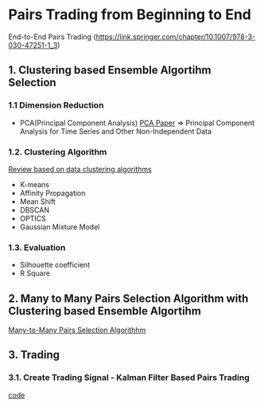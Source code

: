 # Pairs Trading from Beginning to End

End-to-End Pairs Trading
<Pairs Selection Framework>
(https://link.springer.com/chapter/10.1007/978-3-030-47251-1_3)

## 1. Clustering based Ensemble Algortihm Selection
### 1.1 Dimension Reduction
- PCA(Principal Component Analysis) [PCA Paper](http://cda.psych.uiuc.edu/statistical_learning_course/Jolliffe%20I.%20Principal%20Component%20Analysis%20(2ed.,%20Springer,%202002)(518s)_MVsa_.pdf)
=> Principal Component Analysis for Time Series and Other Non-Independent Data

### 1.2. Clustering Algorithm
[Review based on data clustering algorithms](https://ieeexplore.ieee.org/abstract/document/6558109)
- K-means
- Affinity Propagation
- Mean Shift
- DBSCAN
- OPTICS
- Gaussian Mixture Model

### 1.3. Evaluation
- Silhouette coefficient
- R Square

## 2. Many to Many Pairs Selection Algorithm with Clustering based Ensemble Algortihm
[Many-to-Many Pairs Selection Algorithhm](https://link.springer.com/chapter/10.1007/978-3-031-25158-0_31)

## 3. Trading
### 3.1. Create Trading Signal - Kalman Filter Based Pairs Trading
[code](https://github.com/QuantConnect/Research/blob/master/Analysis/02%20Kalman%20Filter%20Based%20Pairs%20Trading.ipynb)
